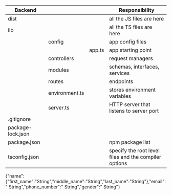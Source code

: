 | Backend           |                |        | Responsibility                                        |
|-------------------|----------------|--------|-------------------------------------------------------|
| dist              |                |        | all the JS files are here                             |
| lib               |                |        | all the TS files are here                             |
|                   | config         |        | app config files                                      |
|                   |                | app.ts | app starting point                                    |
|                   | controllers    |        | request managers                                      |
|                   | modules        |        | schemas, interfaces, services                         |
|                   | routes         |        | endpoints                                             |
|                   | environment.ts |        | stores environment variables                          |
|                   | server.ts      |        | HTTP server that listens to server port               |
| .gitignore        |                |        |                                                       |
| package-lock.json |                |        |                                                       |
| package.json      |                |        | npm package list                                      |
| tsconfig.json     |                |        | specify the root level files and the compiler options |

{"name":{"first_name":"String","middle_name":"String","last_name":"String"},"email":" String","phone_number":" String","gender":" String"}

